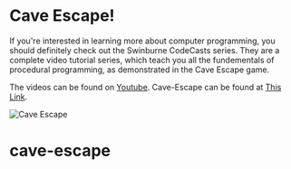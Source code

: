 # Cave Escape!

If you're interested in learning more about computer programming, you should definitely check out the Swinburne CodeCasts series. They are a complete video tutorial series, which teach you all the fundementals of procedural programming, as demonstrated in the Cave Escape game. 

The videos can be found on [Youtube](https://www.youtube.com/playlist?list=PLdVESrjTNUXtU8zclRh9ovhstzWQAY05U "Youtube").
Cave-Escape can be found at [This Link](https://github.com/SwinCompSciEducation/cave-escape/archive/master.zip "GitHub Link").

![Cave Escape](http://puu.sh/p10d0/758546ed0f.png "CAVE ESCAPE")
# cave-escape

